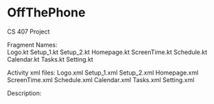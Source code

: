 # OffThePhone
CS 407 Project  

Fragment Names:  
Logo.kt
Setup_1.kt
Setup_2.kt
Homepage.kt 
ScreenTime.kt
Schedule.kt
Calendar.kt
Tasks.kt
Setting.kt

Activity xml files:
Logo.xml
Setup_1.xml
Setup_2.xml
Homepage.xml
ScreenTime.xml
Schedule.xml
Calendar.xml
Tasks.xml
Setting.xml

Description: 